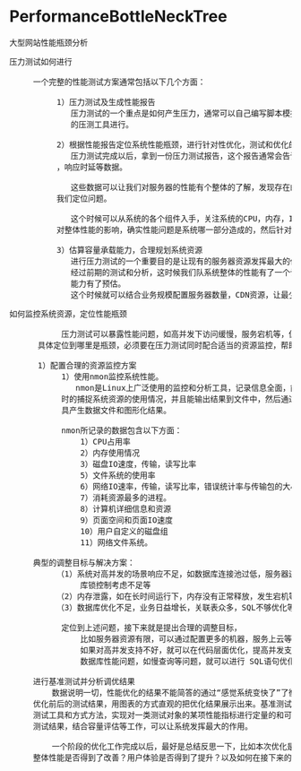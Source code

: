 # PerformanceBottleNeckTree
大型网站性能瓶颈分析


<pre>
压力测试如何进行
 
     一个完整的性能测试方案通常包括以下几个方面：

          1）压力测试及生成性能报告
             压力测试的一个重点是如何产生压力，通常可以自己编写脚本模拟请求，或是使用成熟
             的压测工具进行。

          2）根据性能报告定位系统性能瓶颈，进行针对性优化，测试和优化的工作可以和日常开发并行。
             压力测试完成以后，拿到一份压力测试报告，这个报告通常会告诉我们系统的QPS, TPS
          ，响应时延等数据。

             这些数据可以让我们对服务器的性能有个整体的了解，发现存在的问题，但是不能帮助
          我们定位问题。

	         这个时候可以从系统的各个组件入手，关注系统的CPU，内存，IO，网络，对比这些环节
          对整体性能的影响，确实性能问题是系统哪一部分造成的，然后针对性的在系统中逐个优化。

          3）估算容量承载能力，合理规划系统资源
             进行压力测试的一个重要目的是让现有的服务器资源发挥最大的价值。
             经过前期的测试和分析，这时候我们队系统整体的性能有了一个认识，对服务器的承载
             能力有了预估。
             这个时候就可以结合业务规模配置服务器数量，CDN资源，让最少的资源产生最大的价值。
</pre>

<pre>
如何监控系统资源，定位性能瓶颈

           压力测试可以暴露性能问题，如高并发下访问缓慢，服务宕机等，但是通过压力测试不能
      具体定位到哪里是瓶颈，必须要在压力测试同时配合适当的资源监控，帮助我们定位。

      1）配置合理的资源监控方案
           1）使用nmon监控系统性能。
              nmon是Linux上广泛使用的监控和分析工具，记录信息全面，能在系统运行过程中实
           时的捕捉系统资源的使用情况，并且能输出结果到文件中，然后通过nmon_analyzer工
           具产生数据文件和图形化结果。

           nmon所记录的数据包含以下方面：
               1）CPU占用率
               2）内存使用情况
               3）磁盘IO速度，传输，读写比率
               5）文件系统的使用率
               6）网络IO速率，传输，读写比率，错误统计率与传输包的大小。
               7）消耗资源最多的进程。
               8）计算机详细信息和资源
               9）页面空间和页面IO速度
               10）用户自定义的磁盘组
               11）网络文件系统。

     典型的调整目标与解决方案：
          （1）系统对高并发的场景响应不足，如数据库连接池过低，服务器连接数超过上限，数据
               库锁控制考虑不足等
          （2）内存泄露，如在长时间运行下，内存没有正常释放，发生宕机等
          （3）数据库优化不足，业务日益增长，关联表众多，SQL不够优化等

           定位到上述问题，接下来就是提出合理的调整目标，
               比如服务器资源有限，可以通过配置更多的机器，服务上云等进行优化；
               如果对高并发支持不好，就可以在代码层面优化，提高并发支持；
               数据库性能问题，如慢查询等问题，就可以进行 SQL语句优化等。

     进行基准测试并分析调优结果
         数据说明一切，性能优化的结果不能简答的通过“感觉系统变快了”了衡量，最好是通过对比
     优化前后的测试结果，用图表的方式直观的把优化结果展示出来。基准测试时指通过设计科学的
     测试工具和方式方法，实现对一类测试对象的某项性能指标进行定量的和可对比的测试，对比
     测试结果，结合容量评估等工作，可以让系统发挥最大的作用。

         一个阶段的优化工作完成以后，最好是总结反思一下，比如本次优化是否达到了目标？系统的
     整体性能是否得到了改善？用户体验是否得到了提升？以及如何在接下来的开发中做的更好。
</pre>